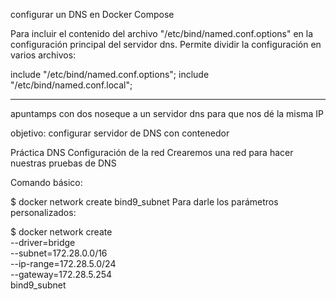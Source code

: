 configurar un DNS en Docker Compose

Para incluir el contenido del archivo "/etc/bind/named.conf.options" en la configuración principal del servidor dns. Permite dividir la configuración en varios archivos:

include "/etc/bind/named.conf.options"; 
include "/etc/bind/named.conf.local";


___________
apuntamps con dos noseque a un servidor dns para que nos dé la misma IP

objetivo: configurar servidor de DNS con contenedor


Práctica DNS
Configuración de la red
Crearemos una red para hacer nuestras pruebas de DNS

Comando básico:

$ docker network create bind9_subnet
Para darle los parámetros personalizados:

$ docker network create \
  --driver=bridge \
  --subnet=172.28.0.0/16 \
  --ip-range=172.28.5.0/24 \
  --gateway=172.28.5.254 \
  bind9_subnet



